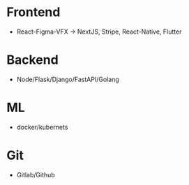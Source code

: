 # Frontend
* React-Figma-VFX -> NextJS, Stripe, React-Native, Flutter

# Backend
* Node/Flask/Django/FastAPI/Golang

# ML
- docker/kubernets

# Git 
- Gitlab/Github
